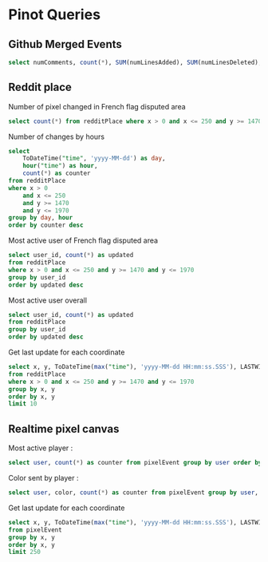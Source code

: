 # Pinot Queries

## Github Merged Events

```sql
select numComments, count(*), SUM(numLinesAdded), SUM(numLinesDeleted), SUM(numFilesChanged) from pullRequestMergedEvents group by numComments
```

## Reddit place

Number of pixel changed in French flag disputed area
```sql
select count(*) from redditPlace where x > 0 and x <= 250 and y >= 1470 and y <= 1970
```

Number of changes by hours
```sql
select
    ToDateTime("time", 'yyyy-MM-dd') as day,
    hour("time") as hour,
    count(*) as counter
from redditPlace
where x > 0
    and x <= 250
    and y >= 1470
    and y <= 1970
group by day, hour
order by counter desc
```

Most active user of French flag disputed area
```sql
select user_id, count(*) as updated
from redditPlace
where x > 0 and x <= 250 and y >= 1470 and y <= 1970
group by user_id
order by updated desc
```

Most active user overall
```sql
select user_id, count(*) as updated
from redditPlace
group by user_id
order by updated desc
```

Get last update for each coordinate
```sql
select x, y, ToDateTime(max("time"), 'yyyy-MM-dd HH:mm:ss.SSS'), LASTWITHTIME(user_id, "time", 'STRING'), LASTWITHTIME(pixel_color, "time", 'STRING')
from redditPlace
where x > 0 and x <= 250 and y >= 1470 and y <= 1970
group by x, y
order by x, y
limit 10
```

## Realtime pixel canvas

Most active player :
```sql
select user, count(*) as counter from pixelEvent group by user order by counter
```

Color sent by player :
```sql
select user, color, count(*) as counter from pixelEvent group by user, color order by counter
```

Get last update for each coordinate
```sql
select x, y, ToDateTime(max("time"), 'yyyy-MM-dd HH:mm:ss.SSS'), LASTWITHTIME(user, "time", 'STRING'), LASTWITHTIME(color, "time", 'STRING')
from pixelEvent
group by x, y
order by x, y
limit 250
```